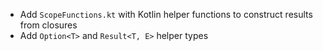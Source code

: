 
- Add `ScopeFunctions.kt` with Kotlin helper functions to construct results 
  from closures
- Add `Option<T>` and `Result<T, E>` helper types
